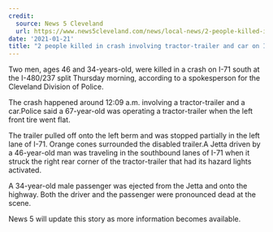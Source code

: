 ```yaml
---
credit:
  source: News 5 Cleveland
  url: https://www.news5cleveland.com/news/local-news/2-people-killed-in-crash-involving-tractor-trailer-and-car-on-i-71-south
date: '2021-01-21'
title: "2 people killed in crash involving tractor-trailer and car on I-71 south"
---
```

Two men, ages 46 and 34-years-old, were killed in a crash on I-71 south at the I-480/237 split Thursday morning, according to a spokesperson for the Cleveland Division of Police.

The crash happened around 12:09 a.m. involving a tractor-trailer and a car.Police said a 67-year-old was operating a tractor-trailer when the left front tire went flat.

The trailer pulled off onto the left berm and was stopped partially in the left lane of I-71. Orange cones surrounded the disabled trailer.A Jetta driven by a 46-year-old man was traveling in the southbound lanes of I-71 when it struck the right rear corner of the tractor-trailer that had its hazard lights activated.

A 34-year-old male passenger was ejected from the Jetta and onto the highway. Both the driver and the passenger were pronounced dead at the scene.

News 5 will update this story as more information becomes available.
